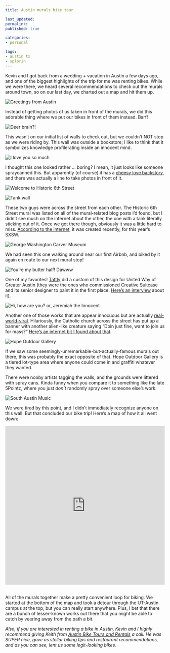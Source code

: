 ```yaml
---
title: Austin murals bike tour

last_updated: 
permalink: 
published: true

categories:
- personal

tags:
- austin tx
- splorin
---
```


Kevin and I got back from a wedding + vacation in Austin a few days ago, and one of the biggest highlights of the trip for me was renting bikes. While we were there, we heard several recommendations to check out the murals around town, so on our last day, we charted out a map and hit them up. 

![Greetings from Austin](/assets/images/2014-07-07-austin-greetings_from_austin.jpg)

Instead of getting photos of us taken in front of the murals, we did this adorable thing where we put our bikes in front of them instead. Barf!

![Deer brain?!](/assets/images/2014-07-07-austin-book_people_deer.jpg)

This wasn’t on our initial list of walls to check out, but we couldn’t NOT stop as we were riding by. This wall was outside a bookstore; I like to think that it symbolizes knowledge profilerating inside an innocent mind.

![I love you so much](/assets/images/2014-07-07-austin-i_love_you_so_much.jpg) 

I thought this one looked rather ... boring? I mean, it just looks like someone spraycanned this. But apparently (of course) it has a [cheesy love backstory](http://austinist.com/2014/03/04/heres_the_musical_story_behind_the.php), and there was actually a line to take photos in front of it. 

![Welcome to Historic 6th Street](/assets/images/2014-07-07-austin-welcome_historic_6th_street.jpg)

![Tank wall](/assets/images/2014-07-07-austin-tank_wall.jpg)

These two guys were across the street from each other. The Historic 6th Street mural was listed on all of the mural-related blog posts I’d found, but I didn’t see much on the internet about the other, the one with a tank literally sticking out of it. Once we got there though, obviously it was a little hard to miss. [According to the internet](http://www.complex.com/art-design/2014/03/andrew-schoultz-sxsw-mural-features-a-tank-crashing-through-a-wall), it was created recently, for this year’s SXSW.

![George Washington Carver Museum](/assets/images/2014-07-07-austin-g_w_carver_library.jpg)

We had seen this one walking around near our first Airbnb, and biked by it again en route to our next mural stop!

![You’re my butter half! Dawww](/assets/images/2014-07-07-austin-youre_my_butter_half.jpg)

One of my favorites! [Tattly](http://tattly.com) did a custom of this design for United Way of Greater Austin (they were the ones who commissioned Creative Suitcase and its senior designer to paint it in the first place. [Here’s an interview](http://www.creativesuitcase.com/2012/05/youre-my-butter-half/) about it).

![Hi, how are you? or, Jeremiah the Innocent](/assets/images/2014-07-07-austin-hi_how_are_you.jpg) 

Another one of those works that are appear innocuous but are actually [real-world-viral](http://en.wikipedia.org/wiki/Daniel_Johnston#Art_career). Hilariously, the Catholic church across the street has put up a banner with another alien-like creature saying “Doin just fine, want to join us for mass?” [Here’s an internet bit I found about that](http://viz.dwrl.utexas.edu/content/jeremiah-innocent-icon).

![Hope Outdoor Gallery](/assets/images/2014-07-07-austin-hope_outdoor_gallery.jpg)

If we saw some seemingly-unremarkable-but-actually-famous murals out there, this was probably the exact opposite of that. Hope Outdoor Gallery is a tiered lot-type area where  anyone could come in and graffiti whatever they wanted. 

There were nooby artists tagging the walls, and the grounds were littered with spray cans. Kinda funny when you compare it to something like the late 5Pointz, where you just *don’t* randomly spray over someone else’s work. 

![South Austin Music](/assets/images/2014-07-07-austin-south_austin_music.jpg)

We were tired by this point, and I didn’t immediately recognize anyone on this wall. But that concluded our bike trip! Here’s a map of how it all went down:

<iframe width='100%' height='500px' frameBorder='0' src='https://a.tiles.mapbox.com/v4/psyoko.in28f6pp/attribution,zoompan,geocoder,share.html?access_token=pk.eyJ1IjoicHN5b2tvIiwiYSI6Ind4T05HY1kifQ.r-44XyZkJ87TR_yTWmldpA'></iframe>
&nbsp;

All of the murals together make a pretty convenient loop for biking. We started at the bottom of the map and took a detour through the UT-Austin campus at the top, but you can really start anywhere. Plus, I bet that there are a bunch of lesser-known works out there that you might be able to catch by veering away from the path a bit.

*Also, if you are interested in renting a bike in Austin, Kevin and I highly recommend giving Keith from [Austin Bike Tours and Rentals](http://www.austinbiketoursandrentals.com) a call. He was SUPER nice, gave us stellar biking tips and restaurant recommendations, and as you can see, lent us some legit-looking bikes.*
